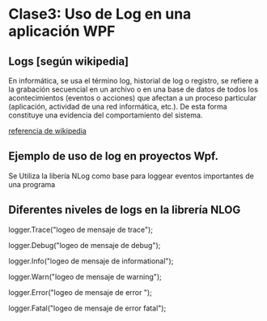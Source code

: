 # Clase3: Uso de Log en una aplicación WPF
## Logs [según wikipedia]

En informática, se usa el término log, historial de log o registro, se refiere a la grabación secuencial en un archivo o en una base de datos de todos los acontecimientos (eventos o acciones) que afectan a un proceso particular (aplicación, actividad de una red informática, etc.). De esta forma constituye una evidencia del comportamiento del sistema.

[referencia de wikipedia](https://es.wikipedia.org/wiki/Log_(inform%C3%A1tica))

## Ejemplo de uso de log en proyectos Wpf.

Se Utiliza la libería NLog como base para loggear eventos importantes de una programa 

## Diferentes niveles de logs en la librería NLOG

logger.Trace("logeo de mensaje de trace");

logger.Debug("logeo de mensaje de debug");

logger.Info("logeo de mensaje de informational");

logger.Warn("logeo de mensaje de warning");

logger.Error("logeo de mensaje de error ");

logger.Fatal("logeo de mensaje de error fatal");


